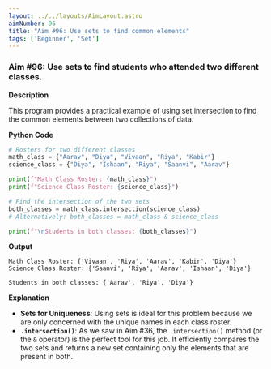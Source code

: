 ```yaml
---
layout: ../../layouts/AimLayout.astro
aimNumber: 96
title: "Aim #96: Use sets to find common elements"
tags: ['Beginner', 'Set']
---
```


### Aim #96: Use sets to find students who attended two different classes.

**Description**

This program provides a practical example of using set intersection to find the common elements between two collections of data.

**Python Code**

```python
# Rosters for two different classes
math_class = {"Aarav", "Diya", "Vivaan", "Riya", "Kabir"}
science_class = {"Diya", "Ishaan", "Riya", "Saanvi", "Aarav"}

print(f"Math Class Roster: {math_class}")
print(f"Science Class Roster: {science_class}")

# Find the intersection of the two sets
both_classes = math_class.intersection(science_class)
# Alternatively: both_classes = math_class & science_class

print(f"\nStudents in both classes: {both_classes}")
```

**Output**

```text
Math Class Roster: {'Vivaan', 'Riya', 'Aarav', 'Kabir', 'Diya'}
Science Class Roster: {'Saanvi', 'Riya', 'Aarav', 'Ishaan', 'Diya'}

Students in both classes: {'Aarav', 'Riya', 'Diya'}
```

**Explanation**

- **Sets for Uniqueness**: Using sets is ideal for this problem because we are only concerned with the unique names in each class roster.
- **`.intersection()`**: As we saw in Aim #36, the `.intersection()` method (or the `&` operator) is the perfect tool for this job. It efficiently compares the two sets and returns a new set containing only the elements that are present in both.

```
